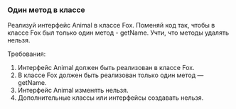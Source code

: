 
### Один метод в классе

Реализуй интерфейс Animal в классе Fox.
Поменяй код так, чтобы в классе Fox был только один метод - getName.
Учти, что методы удалять нельзя.


Требования:
1.	Интерфейс Animal должен быть реализован в классе Fox.
2.	В классе Fox должен быть реализован только один метод &mdash; getName.
3.	Интерфейс Animal изменять нельзя.
4.	Дополнительные классы или интерфейсы создавать нельзя.


